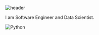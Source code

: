 ![header](https://capsule-render.vercel.app/api?type=slice&color=04aa6d&height=200&section=header&text=ChoLong02&fontSize=95)

I am Software Engineer and Data Scientist.  

<img alt="Python" src="https://img.shields.io/badge/Python-3776AB.svg?&style=for-the-badge&logo=Python&logoColor=white"/>

